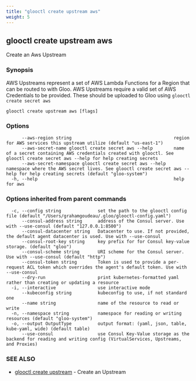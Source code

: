 ```yaml
---
title: "glooctl create upstream aws"
weight: 5
---
```

## glooctl create upstream aws

Create an Aws Upstream

### Synopsis

AWS Upstreams represent a set of AWS Lambda Functions for a Region that can be routed to with Gloo. AWS Upstreams require a valid set of AWS Credentials to be provided. These should be uploaded to Gloo using `glooctl create secret aws`

```
glooctl create upstream aws [flags]
```

### Options

```
      --aws-region string                                       region for AWS services this upstream utilize (default "us-east-1")
      --aws-secret-name glooctl create secret aws --help        name of a secret containing AWS credentials created with glooctl. See glooctl create secret aws --help for help creating secrets
      --aws-secret-namespace glooctl create secret aws --help   namespace where the AWS secret lives. See glooctl create secret aws --help for help creating secrets (default "gloo-system")
  -h, --help                                                    help for aws
```

### Options inherited from parent commands

```
  -c, --config string              set the path to the glooctl config file (default "/Users/grahamgoudeau/.gloo/glooctl-config.yaml")
      --consul-address string      address of the Consul server. Use with --use-consul (default "127.0.0.1:8500")
      --consul-datacenter string   Datacenter to use. If not provided, the default agent datacenter is used. Use with --use-consul
      --consul-root-key string     key prefix for for Consul key-value storage. (default "gloo")
      --consul-scheme string       URI scheme for the Consul server. Use with --use-consul (default "http")
      --consul-token string        Token is used to provide a per-request ACL token which overrides the agent's default token. Use with --use-consul
      --dry-run                    print kubernetes-formatted yaml rather than creating or updating a resource
  -i, --interactive                use interactive mode
      --kubeconfig string          kubeconfig to use, if not standard one
      --name string                name of the resource to read or write
  -n, --namespace string           namespace for reading or writing resources (default "gloo-system")
  -o, --output OutputType          output format: (yaml, json, table, kube-yaml, wide) (default table)
      --use-consul                 use Consul Key-Value storage as the backend for reading and writing config (VirtualServices, Upstreams, and Proxies)
```

### SEE ALSO

* [glooctl create upstream](../glooctl_create_upstream)	 - Create an Upstream


